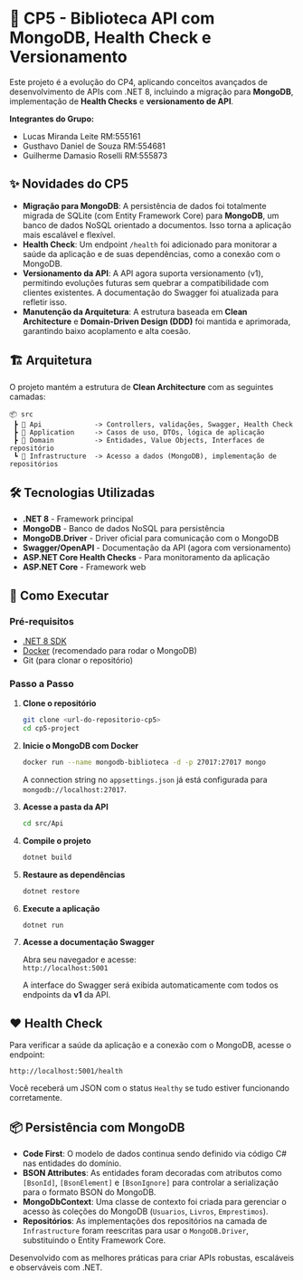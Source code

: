 # 🚀 CP5 - Biblioteca API com MongoDB, Health Check e Versionamento

Este projeto é a evolução do CP4, aplicando conceitos avançados de desenvolvimento de APIs com .NET 8, incluindo a migração para **MongoDB**, implementação de **Health Checks** e **versionamento de API**.

**Integrantes do Grupo:**
- Lucas Miranda Leite RM:555161
- Gusthavo Daniel de Souza RM:554681
- Guilherme Damasio Roselli RM:555873

## ✨ Novidades do CP5

- **Migração para MongoDB**: A persistência de dados foi totalmente migrada de SQLite (com Entity Framework Core) para **MongoDB**, um banco de dados NoSQL orientado a documentos. Isso torna a aplicação mais escalável e flexível.
- **Health Check**: Um endpoint `/health` foi adicionado para monitorar a saúde da aplicação e de suas dependências, como a conexão com o MongoDB.
- **Versionamento da API**: A API agora suporta versionamento (v1), permitindo evoluções futuras sem quebrar a compatibilidade com clientes existentes. A documentação do Swagger foi atualizada para refletir isso.
- **Manutenção da Arquitetura**: A estrutura baseada em **Clean Architecture** e **Domain-Driven Design (DDD)** foi mantida e aprimorada, garantindo baixo acoplamento e alta coesão.

## 🏗️ Arquitetura

O projeto mantém a estrutura de **Clean Architecture** com as seguintes camadas:

```
📦 src
 ┣ 📂 Api             -> Controllers, validações, Swagger, Health Check
 ┣ 📂 Application     -> Casos de uso, DTOs, lógica de aplicação
 ┣ 📂 Domain          -> Entidades, Value Objects, Interfaces de repositório
 ┗ 📂 Infrastructure  -> Acesso a dados (MongoDB), implementação de repositórios
```

## 🛠️ Tecnologias Utilizadas

- **.NET 8** - Framework principal
- **MongoDB** - Banco de dados NoSQL para persistência
- **MongoDB.Driver** - Driver oficial para comunicação com o MongoDB
- **Swagger/OpenAPI** - Documentação da API (agora com versionamento)
- **ASP.NET Core Health Checks** - Para monitoramento da aplicação
- **ASP.NET Core** - Framework web

## 🚀 Como Executar

### Pré-requisitos

- [.NET 8 SDK](https://dotnet.microsoft.com/download/dotnet/8.0)
- [Docker](https://www.docker.com/products/docker-desktop/) (recomendado para rodar o MongoDB)
- Git (para clonar o repositório)

### Passo a Passo

1. **Clone o repositório**
   ```bash
   git clone <url-do-repositorio-cp5>
   cd cp5-project
   ```

2. **Inicie o MongoDB com Docker**
   ```bash
   docker run --name mongodb-biblioteca -d -p 27017:27017 mongo
   ```
   A connection string no `appsettings.json` já está configurada para `mongodb://localhost:27017`.

3. **Acesse a pasta da API**
   ```bash
   cd src/Api
   ```

4. **Compile o projeto**
   ```bash
   dotnet build
   ```

5. **Restaure as dependências**
   ```bash
   dotnet restore
   ```

6. **Execute a aplicação**
   ```bash
   dotnet run
   ```

7. **Acesse a documentação Swagger**

   Abra seu navegador e acesse:  
   `http://localhost:5001`

   A interface do Swagger será exibida automaticamente com todos os endpoints da **v1** da API.

## ❤️ Health Check

Para verificar a saúde da aplicação e a conexão com o MongoDB, acesse o endpoint:

`http://localhost:5001/health`

Você receberá um JSON com o status `Healthy` se tudo estiver funcionando corretamente.

## 📦 Persistência com MongoDB

- **Code First**: O modelo de dados continua sendo definido via código C# nas entidades do domínio.
- **BSON Attributes**: As entidades foram decoradas com atributos como `[BsonId]`, `[BsonElement]` e `[BsonIgnore]` para controlar a serialização para o formato BSON do MongoDB.
- **MongoDbContext**: Uma classe de contexto foi criada para gerenciar o acesso às coleções do MongoDB (`Usuarios`, `Livros`, `Emprestimos`).
- **Repositórios**: As implementações dos repositórios na camada de `Infrastructure` foram reescritas para usar o `MongoDB.Driver`, substituindo o Entity Framework Core.

Desenvolvido com as melhores práticas para criar APIs robustas, escaláveis e observáveis com .NET.
